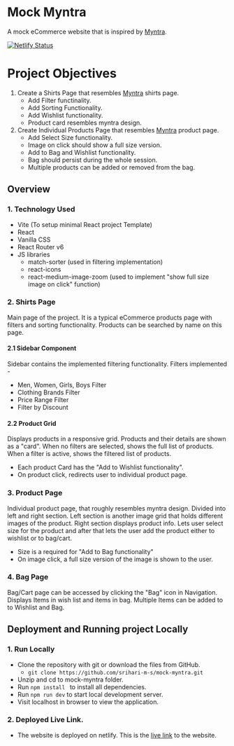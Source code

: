 # Mock Myntra
A mock eCommerce website that is inspired by [Myntra](https://www.myntra.com).

[![Netlify Status](https://api.netlify.com/api/v1/badges/058c9541-bcbc-4efe-bcfa-31444d4a7707/deploy-status)](https://app.netlify.com/sites/mock-myntra/deploys)

# Project Objectives
1. Create a Shirts Page that resembles [Myntra](https://www.myntra.com/shirts) shirts page.
    - Add Filter functinality.
    - Add Sorting Functionality.
    - Add Wishlist functionality.
    - Product card resembles myntra design.
2. Create Individual Products Page that resembles [Myntra](https://www.myntra.com/shirts/highlander/highlander-men-white-slim-fit-casual-shirt/2050688/buy) product page.
    - Add Select Size functionality.
    - Image on click should show a full size version.
    - Add to Bag and Wishlist functionality.
    - Bag should persist during the whole session.
    - Multiple products can be added or removed from the bag.


## Overview

### 1. Technology Used

- Vite (To setup minimal React project Template)
- React 
- Vanilla CSS
- React Router v6 
- JS libraries
    - match-sorter (used in filtering implementation)
    - react-icons
    - react-medium-image-zoom (used to implement "show full size image on click" function)

### 2. Shirts Page
Main page of the project. It is a typical eCommerce products page with filters and sorting functionality.
Products can be searched by name on this page.

#### 2.1 Sidebar Component
Sidebar contains the implemented filtering functionality.
Filters implemented - 
- Men, Women, Girls, Boys Filter
- Clothing Brands Filter
- Price Range Filter
- Filter by Discount

#### 2.2 Product Grid

Displays products in a responsive grid. Products and their details are shown as a "card". 
When no filters are selected, shows the full list of products. When a filter is active, shows the 
filtered list of products.

- Each product Card has the "Add to Wishlist  functionality".
- On product click, redirects user to individual product page.

### 3. Product Page

Individual product page, that roughly resembles myntra design. Divided into left and right section.
Left section is another image grid that holds different images of the product. Right section displays
product info. Lets user select size for the product and after that lets the user  add the product either to wishlist or to bag/cart.

- Size is a required for "Add to Bag functionality"
-  On  image click, a full size version of the image is shown to the user.

### 4. Bag Page

Bag/Cart page can be accessed by clicking the "Bag" icon in Navigation. Displays Items in wish list and items in bag. Multiple Items can be added to to Wishlist and Bag.

##  Deployment and Running project Locally

### 1. Run Locally

- Clone the repository with git or download the files from GitHub.
    - ``git clone https://github.com/srihari-m-s/mock-myntra.git``
- Unzip and cd to mock-myntra folder.
- Run ``npm install `` to install all dependencies.
- Run ``npm run dev`` to start local development server.
-  Visit localhost in browser to view the application.

### 2. Deployed Live Link.

- The website is deployed on netlify. This is the [live link](https://mock-myntra.netlify.app/) to the website.